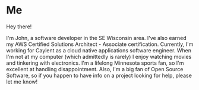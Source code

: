 # Me

Hey there!

I'm John, a software developer in the SE Wisconsin area. I've also earned my AWS Certified Solutions Architect -
Associate certification. Currently, I'm working for Caylent as a cloud native applications software engineer. When I'm not at my computer 
(which admittedly is rarely) I enjoy watching
movies and tinkering with electronics. I'm a lifelong Minnesota sports fan, so I'm excellent at handling disappointment.
Also, I'm a big fan of Open Source Software, so if you happen to have info on a project looking for help, please let me
know!
